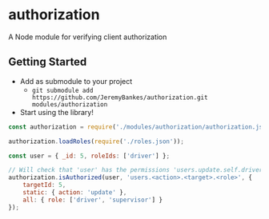 # authorization
A Node module for verifying client authorization

## Getting Started
 - Add as submodule to your project
   - ```git submodule add https://github.com/JeremyBankes/authorization.git modules/authorization```
 - Start using the library!

```js
const authorization = require('./modules/authorization/authorization.js');

authorization.loadRoles(require('./roles.json'));

const user = { _id: 5, roleIds: ['driver'] };

// Will check that 'user' has the permissions 'users.update.self.driver' and 'users.update.self.supervisor'
authorization.isAuthorized(user, 'users.<action>.<target>.<role>', {
    targetId: 5,
    static: { action: 'update' },
    all: { role: ['driver', 'supervisor'] }
});
```